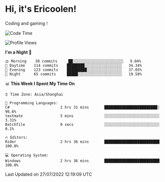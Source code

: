 # Hi, it's Ericoolen!
Coding and gaming！

<!--START_SECTION:waka-->
![Code Time](http://img.shields.io/badge/Code%20Time-341%20hrs%2014%20mins-blue)

![Profile Views](http://img.shields.io/badge/Profile%20Views-2-blue)

**I'm a Night 🦉** 

```text
🌞 Morning    30 commits     ██░░░░░░░░░░░░░░░░░░░░░░░   9.04% 
🌆 Daytime    114 commits    ████████░░░░░░░░░░░░░░░░░   34.34% 
🌃 Evening    123 commits    █████████░░░░░░░░░░░░░░░░   37.05% 
🌙 Night      65 commits     █████░░░░░░░░░░░░░░░░░░░░   19.58%

```


📊 **This Week I Spent My Time On** 

```text
⌚︎ Time Zone: Asia/Shanghai

💬 Programming Languages: 
C#                       2 hrs 31 mins       ████████████████████████░   96.6% 
textmate                 5 mins              ░░░░░░░░░░░░░░░░░░░░░░░░░   3.31% 
Batchfile                0 secs              ░░░░░░░░░░░░░░░░░░░░░░░░░   0.1%

🔥 Editors: 
Rider                    2 hrs 36 mins       █████████████████████████   100.0%

💻 Operating System: 
Windows                  2 hrs 36 mins       █████████████████████████   100.0%

```


 Last Updated on 27/07/2022 12:19:09 UTC
<!--END_SECTION:waka-->

